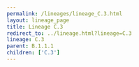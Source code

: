 ```yaml
---
permalink: /lineages/lineage_C.3.html
layout: lineage_page
title: Lineage C.3
redirect_to: ../lineage.html?lineage=C.3
lineage: C.3
parent: B.1.1.1
children: ['C.3']
---
```

